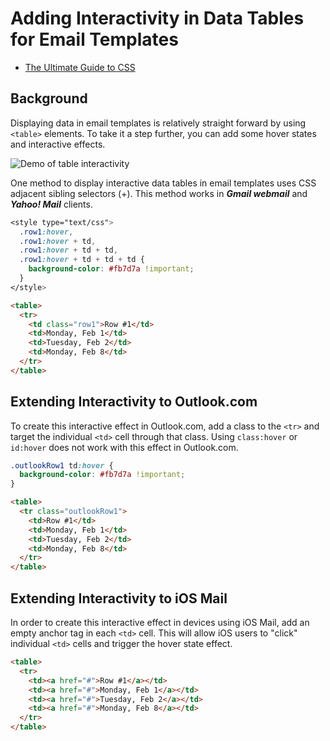 # Adding Interactivity in Data Tables for Email Templates

* [The Ultimate Guide to CSS](https://www.campaignmonitor.com/css/)

## Background

Displaying data in email templates is relatively straight forward by using `<table>` elements. To take it a step further, you can add some hover states and interactive effects.

![Demo of table interactivity](https://user-images.githubusercontent.com/6575035/68261959-c520ec00-000f-11ea-83a2-8d9bec653f4e.gif)

One method to display interactive data tables in email templates uses CSS adjacent sibling selectors (+). This method works in ***Gmail webmail*** and ***Yahoo! Mail*** clients.

```css
<style type="text/css">
  .row1:hover,
  .row1:hover + td,
  .row1:hover + td + td,
  .row1:hover + td + td + td {
    background-color: #fb7d7a !important;
  }
</style>
```

```html
<table>
  <tr>
    <td class="row1">Row #1</td>
    <td>Monday, Feb 1</td>
    <td>Tuesday, Feb 2</td>
    <td>Monday, Feb 8</td>
  </tr>
</table>
```

## Extending Interactivity to Outlook.com

To create this interactive effect in Outlook.com, add a class to the `<tr>` and target the individual `<td>` cell through that class. Using `class:hover` or `id:hover` does not work with this effect in Outlook.com.

```css
.outlookRow1 td:hover {
  background-color: #fb7d7a !important;
}
```

```html
<table>
  <tr class="outlookRow1">
    <td>Row #1</td>
    <td>Monday, Feb 1</td>
    <td>Tuesday, Feb 2</td>
    <td>Monday, Feb 8</td>
  </tr>
</table>
```

## Extending Interactivity to iOS Mail

In order to create this interactive effect in devices using iOS Mail, add an empty anchor tag in each `<td>` cell. This will allow iOS users to "click" individual `<td>` cells and trigger the hover state effect.

```html
<table>
  <tr>
    <td><a href="#">Row #1</a></td>
    <td><a href="#">Monday, Feb 1</a></td>
    <td><a href="#">Tuesday, Feb 2</a></td>
    <td><a href="#">Monday, Feb 8</a></td>
  </tr>
</table>
```